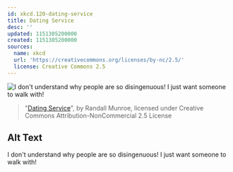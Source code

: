 ```yaml
---
id: xkcd.120-dating-service
title: Dating Service
desc: ''
updated: 1151305200000
created: 1151305200000
sources:
  name: xkcd
  url: 'https://creativecommons.org/licenses/by-nc/2.5/'
  license: Creative Commons 2.5
---
```

![I don't understand why people are so disingenuous!  I just want someone to walk with!](https://imgs.xkcd.com/comics/dating_service.png)
> "[Dating Service](https://xkcd.com/120/)", by Randall Munroe, licensed under Creative Commons Attribution-NonCommercial 2.5 License

## Alt Text
I don't understand why people are so disingenuous!  I just want someone to walk with!
